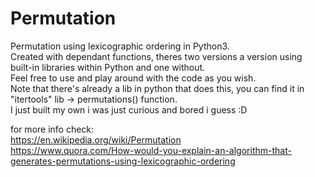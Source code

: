 # Permutation
Permutation using lexicographic ordering in Python3.<br />
Created with dependant functions, theres two versions a version using built-in libraries within Python and one without.<br />
Feel free to use and play around with the code as you wish.<br />
Note that there's already a lib in python that does this, you can find it in "itertools" lib -> permutations() function.<br />
I just built my own i was just curious and bored i guess :D<br />

for more info check:<br />
https://en.wikipedia.org/wiki/Permutation<br />
https://www.quora.com/How-would-you-explain-an-algorithm-that-generates-permutations-using-lexicographic-ordering<br />
